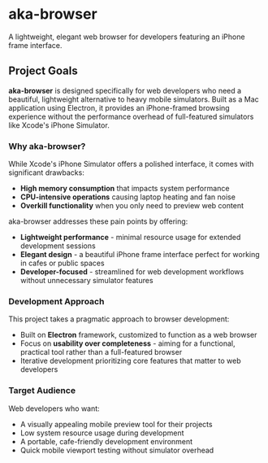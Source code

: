 # aka-browser

A lightweight, elegant web browser for developers featuring an iPhone frame interface.

## Project Goals

**aka-browser** is designed specifically for web developers who need a beautiful, lightweight alternative to heavy mobile simulators. Built as a Mac application using Electron, it provides an iPhone-framed browsing experience without the performance overhead of full-featured simulators like Xcode's iPhone Simulator.

### Why aka-browser?

While Xcode's iPhone Simulator offers a polished interface, it comes with significant drawbacks:
- **High memory consumption** that impacts system performance
- **CPU-intensive operations** causing laptop heating and fan noise
- **Overkill functionality** when you only need to preview web content

aka-browser addresses these pain points by offering:
- **Lightweight performance** - minimal resource usage for extended development sessions
- **Elegant design** - a beautiful iPhone frame interface perfect for working in cafes or public spaces
- **Developer-focused** - streamlined for web development workflows without unnecessary simulator features

### Development Approach

This project takes a pragmatic approach to browser development:
- Built on **Electron** framework, customized to function as a web browser
- Focus on **usability over completeness** - aiming for a functional, practical tool rather than a full-featured browser
- Iterative development prioritizing core features that matter to web developers

### Target Audience

Web developers who want:
- A visually appealing mobile preview tool for their projects
- Low system resource usage during development
- A portable, cafe-friendly development environment
- Quick mobile viewport testing without simulator overhead

